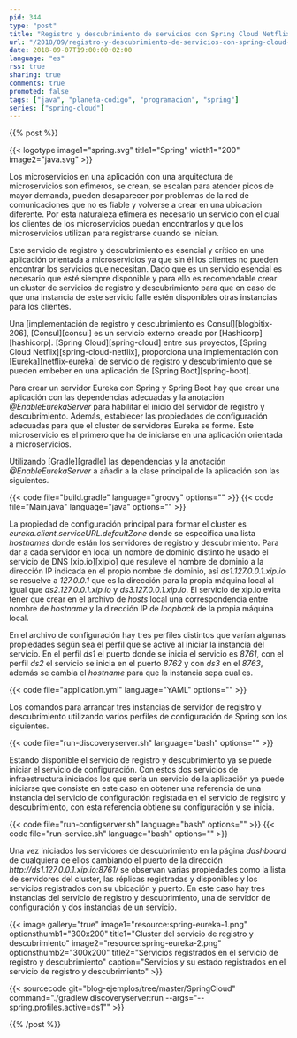 ```yaml
---
pid: 344
type: "post"
title: "Registro y descubrimiento de servicios con Spring Cloud Netflix"
url: "/2018/09/registro-y-descubrimiento-de-servicios-con-spring-cloud-netflix/"
date: 2018-09-07T19:00:00+02:00
language: "es"
rss: true
sharing: true
comments: true
promoted: false
tags: ["java", "planeta-codigo", "programacion", "spring"]
series: ["spring-cloud"]
---
```


{{% post %}}

{{< logotype image1="spring.svg" title1="Spring" width1="200" image2="java.svg" >}}

Los microservicios en una aplicación con una arquitectura de microservicios son efímeros, se crean, se escalan para atender picos de mayor demanda, pueden desaparecer por problemas de la red de comunicaciones que no es fiable y volverse a crear en una ubicación diferente. Por esta naturaleza efímera es necesario un servicio con el cual los clientes de los microservicios puedan encontrarlos y que los microservicios utilizan para registrarse cuando se inician.

Este servicio de registro y descubrimiento es esencial y crítico en una aplicación orientada a microservicios ya que sin él los clientes no pueden encontrar los servicios que necesitan. Dado que es un servicio esencial es necesario que esté siempre disponible y para ello es recomendable crear un cluster de servicios de registro y descubrimiento para que en caso de que una instancia de este servicio falle estén disponibles otras instancias para los clientes.

Una [implementación de registro y descubrimiento es Consul][blogbitix-206], [Consul][consul] es un servicio externo creado por [Hashicorp][hashicorp]. [Spring Cloud][spring-cloud] entre sus proyectos, [Spring Cloud Netflix][spring-cloud-netflix], proporciona una implementación con [Eureka][netflix-eureka] de servicio de registro y descubrimiento que se pueden embeber en una aplicación de [Spring Boot][spring-boot].

Para crear un servidor Eureka con Spring y Spring Boot hay que crear una aplicación con las dependencias adecuadas y la anotación _@EnableEurekaServer_ para habilitar el inicio del servidor de registro y descubrimiento. Además, establecer las propiedades de configuración adecuadas para que el cluster de servidores Eureka se forme. Este microservicio es el primero que ha de iniciarse en una aplicación orientada a microservicios.

Utilizando [Gradle][gradle] las dependencias y la anotación _@EnableEurekaServer_ a añadir a la clase principal de la aplicación son las siguientes.

{{< code file="build.gradle" language="groovy" options="" >}}
{{< code file="Main.java" language="java" options="" >}}

La propiedad de configuración principal para formar el cluster es _eureka.client.serviceURL.defaultZone_ donde se especifica una lista _hostnames_ donde están los servidores de registro y descubrimiento. Para dar a cada servidor en local un nombre de dominio distinto he usado el servicio de DNS [xip.io][xipio] que resuleve el nombre de dominio a la dirección IP indicada en el propio nombre de dominio, así _ds1.127.0.0.1.xip.io_ se resuelve a _127.0.0.1_ que es la dirección para la propia máquina local al igual que _ds2.127.0.0.1.xip.io_ y _ds3.127.0.0.1.xip.io_. El servicio de xip.io evita tener que crear en el archivo de _hosts_ local una correspondencia entre nombre de _hostname_ y la dirección IP de _loopback_ de la propia máquina local.

En el archivo de configuración hay tres perfiles distintos que varían algunas propiedades según sea el perfil que se active al iniciar la instancia del servicio. En el perfil _ds1_ el puerto donde se inicia el servicio es _8761_, con el perfil _ds2_ el servicio se inicia en el puerto _8762_ y con _ds3_ en el _8763_, además se cambia el _hostname_ para que la instancia sepa cual es.

{{< code file="application.yml" language="YAML" options="" >}}

Los comandos para arrancar tres instancias de servidor de registro y descubrimiento utilizando varios perfiles de configuración de Spring son los siguientes.

{{< code file="run-discoveryserver.sh" language="bash" options="" >}}

Estando disponible el servicio de registro y descubrimiento ya se puede iniciar el servicio de configuración. Con estos dos servicios de infraestructura iniciados los que sería un servicio de la aplicación ya puede iniciarse que consiste en este caso en obtener una referencia de una instancia del servicio de configuración registada en el servicio de registro y descubrimiento, con esta referencia obtiene su configuración y se inicia.

{{< code file="run-configserver.sh" language="bash" options="" >}}
{{< code file="run-service.sh" language="bash" options="" >}}

Una vez iniciados los servidores de descubrimiento en la página _dashboard_ de cualquiera de ellos cambiando el puerto de la dirección _http\://ds1.127.0.0.1.xip.io:8761/_ se observan varias propiedades como la lista de servidores del cluster, las réplicas registradas y disponibles y los servicios registrados con su ubicación y puerto. En este caso hay tres instancias del servicio de registro y descubrimiento, una de servidor de configuración y dos instancias de un servicio. 

{{< image
    gallery="true"
    image1="resource:spring-eureka-1.png" optionsthumb1="300x200" title1="Cluster del servicio de registro y descubrimiento"
    image2="resource:spring-eureka-2.png" optionsthumb2="300x200" title2="Servicios registrados en el servicio de registro y descubrimiento"
    caption="Servicios y su estado registrados en el servicio de registro y descubrimiento" >}}

{{< sourcecode git="blog-ejemplos/tree/master/SpringCloud" command="./gradlew discoveryserver:run --args=\"--spring.profiles.active=ds1\"" >}}

{{% /post %}}

